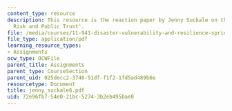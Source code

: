 ```yaml
---
content_type: resource
description: This resource is the reaction paper by Jenny Suckale on the topic 'Transboundary
  Risk and Public Trust'.
file: /media/courses/11-941-disaster-vulnerability-and-resilience-spring-2005/72e96fb754e021bc52743b2eb495bae0_jenny_suckale6.pdf
file_type: application/pdf
learning_resource_types:
- Assignments
ocw_type: OCWFile
parent_title: Assignments
parent_type: CourseSection
parent_uid: 025decc2-3746-51df-f1f2-1fd5ad489b6e
resourcetype: Document
title: jenny_suckale6.pdf
uid: 72e96fb7-54e0-21bc-5274-3b2eb495bae0
---
```

